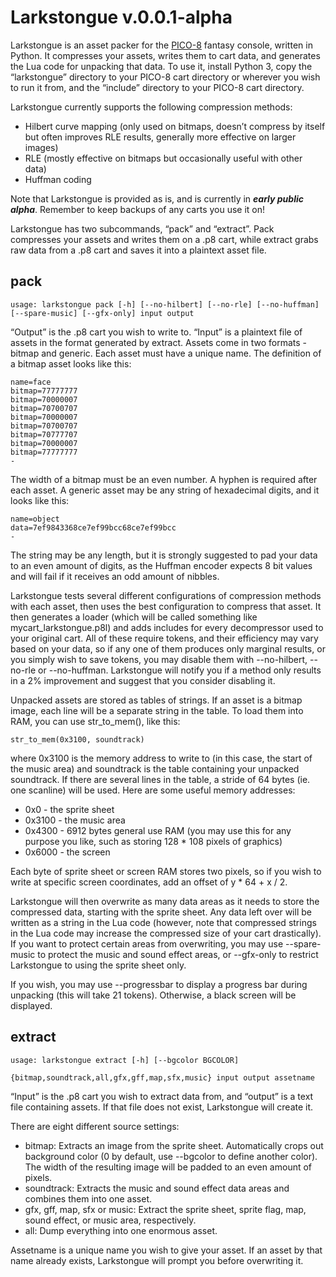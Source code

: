 # Larkstongue v.0.0.1-alpha

Larkstongue is an asset packer for the [PICO-8](https://www.lexaloffle.com/pico-8.php) fantasy console, written in Python. It compresses your assets, writes them to cart data, and generates the Lua code for unpacking that data. To use it, install Python 3, copy the “larkstongue” directory to your PICO-8 cart directory or wherever you wish to run it from, and the “include” directory to your PICO-8 cart directory.

Larkstongue currently supports the following compression methods:

- Hilbert curve mapping (only used on bitmaps, doesn’t compress by itself but often improves RLE results, generally more effective on larger images)
- RLE (mostly effective on bitmaps but occasionally useful with other data)
- Huffman coding

Note that Larkstongue is provided as is, and is currently in ***early public alpha***. Remember to keep backups of any carts you use it on!

Larkstongue has two subcommands, “pack” and “extract”. Pack compresses your assets and writes them on a .p8 cart, while extract grabs raw data from a .p8 cart and saves it into a plaintext asset file.

## pack

```
usage: larkstongue pack [-h] [--no-hilbert] [--no-rle] [--no-huffman] [--spare-music] [--gfx-only] input output
```

“Output” is the .p8 cart you wish to write to. “Input” is a plaintext file of assets in the format generated by extract. Assets come in two formats - bitmap and generic. Each asset must have a unique name. The definition of a bitmap asset looks like this:

```
name=face
bitmap=77777777
bitmap=70000007
bitmap=70700707
bitmap=70000007
bitmap=70700707
bitmap=70777707
bitmap=70000007
bitmap=77777777
-
```

The width of a bitmap must be an even number. A hyphen is required after each asset. A generic asset may be any string of hexadecimal digits, and it looks like this:

```
name=object
data=7ef9843368ce7ef99bcc68ce7ef99bcc
-
```

The string may be any length, but it is strongly suggested to pad your data to an even amount of digits, as the Huffman encoder expects 8 bit values and will fail if it receives an odd amount of nibbles.

Larkstongue tests several different configurations of compression methods with each asset, then uses the best configuration to compress that asset. It then generates a loader (which will be called something like mycart_larkstongue.p8l) and adds includes for every decompressor used to your original cart. All of these require tokens, and their efficiency may vary based on your data, so if any one of them produces only marginal results, or you simply wish to save tokens, you may disable them with --no-hilbert, --no-rle or --no-huffman. Larkstongue will notify you if a method only results in a 2% improvement and suggest that you consider disabling it.

Unpacked assets are stored as tables of strings. If an asset is a bitmap image, each line will be a separate string in the table. To load them into RAM, you can use str_to_mem(), like this:

```
str_to_mem(0x3100, soundtrack)
```

where 0x3100 is the memory address to write to (in this case, the start of the music area) and soundtrack is the table containing your unpacked soundtrack. If there are several lines in the table, a stride of 64 bytes (ie. one scanline) will be used. Here are some useful memory addresses:

- 0x0 - the sprite sheet
- 0x3100 - the music area
- 0x4300 - 6912 bytes general use RAM (you may use this for any purpose you like, such as storing 128 * 108 pixels of graphics)
- 0x6000 - the screen

Each byte of sprite sheet or screen RAM stores two pixels, so if you wish to write at specific screen coordinates, add an offset of y * 64 + x / 2.

Larkstongue will then overwrite as many data areas as it needs to store the compressed data, starting with the sprite sheet. Any data left over will be written as a string in the Lua code (however, note that compressed strings in the Lua code may increase the compressed size of your cart drastically). If you want to protect certain areas from overwriting, you may use --spare-music to protect the music and sound effect areas, or --gfx-only to restrict Larkstongue to using the sprite sheet only.

If you wish, you may use --progressbar to display a progress bar during unpacking (this will take 21 tokens). Otherwise, a black screen will be displayed.

## extract

```
usage: larkstongue extract [-h] [--bgcolor BGCOLOR]
                           {bitmap,soundtrack,all,gfx,gff,map,sfx,music} input output assetname
```

“Input” is the .p8 cart you wish to extract data from, and “output” is a text file containing assets. If that file does not exist, Larkstongue will create it.

There are eight different source settings:

- bitmap: Extracts an image from the sprite sheet. Automatically crops out background color (0 by default, use --bgcolor to define another color). The width of the resulting image will be padded to an even amount of pixels.
- soundtrack: Extracts the music and sound effect data areas and combines them into one asset.
- gfx, gff, map, sfx or music: Extract the sprite sheet, sprite flag, map, sound effect, or music area, respectively.
- all: Dump everything into one enormous asset.

Assetname is a unique name you wish to give your asset. If an asset by that name already exists, Larkstongue will prompt you before overwriting it.